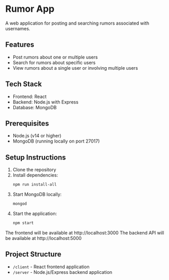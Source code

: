 # Rumor App

A web application for posting and searching rumors associated with usernames.

## Features

- Post rumors about one or multiple users
- Search for rumors about specific users
- View rumors about a single user or involving multiple users

## Tech Stack

- Frontend: React
- Backend: Node.js with Express
- Database: MongoDB

## Prerequisites

- Node.js (v14 or higher)
- MongoDB (running locally on port 27017)

## Setup Instructions

1. Clone the repository
2. Install dependencies:
   ```bash
   npm run install-all
   ```
3. Start MongoDB locally:
   ```bash
   mongod
   ```
4. Start the application:
   ```bash
   npm start
   ```

The frontend will be available at http://localhost:3000
The backend API will be available at http://localhost:5000

## Project Structure

- `/client` - React frontend application
- `/server` - Node.js/Express backend application 